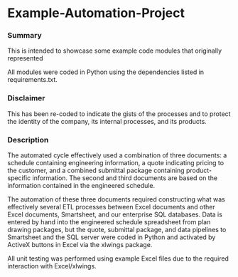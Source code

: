 # Example-Automation-Project

### Summary
This is intended to showcase some example code modules that originally represented 

All modules were coded in Python using the dependencies listed in requirements.txt.

### Disclaimer
This has been re-coded to indicate the gists of the processes and to protect the identity of the company, its internal
processes, and its products.

### Description
The automated cycle effectively used a combination of three documents: a schedule containing engineering information, a 
quote indicating pricing to the customer, and a combined submittal package containing product-specific information. The
second and third documents are based on the information contained in the engineered schedule.

The automation of these three documents required constructing what was effectively several ETL processes between Excel
documents and other Excel documents, Smartsheet, and our enterprise SQL databases. Data is entered by hand into the
engineered schedule spreadsheet from plan drawing packages, but the quote, submittal package, and data pipelines to 
Smartsheet and the SQL server were coded in Python and activated by ActiveX buttons in Excel via the xlwings package.

All unit testing was performed using example Excel files due to the required interaction with Excel/xlwings.